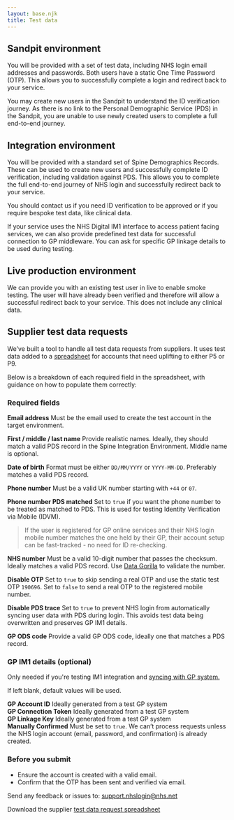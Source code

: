 ```yaml
---
layout: base.njk
title: Test data
---
```


## Sandpit environment

You will be provided with a set of test data, including NHS login email addresses and passwords. Both users have a static One Time Password (OTP). This allows you to successfully complete a login and redirect back to your service.

You may create new users in the Sandpit to understand the ID verification journey. As there is no link to the Personal Demographic Service (PDS) in the Sandpit, you are unable to use newly created users to complete a full end-to-end journey.

## Integration environment

You will be provided with a standard set of Spine Demographics Records. These can be used to create new users and successfully complete ID verification, including validation against PDS. This allows you to complete the full end-to-end journey of NHS login and successfully redirect back to your service. 

You should contact us if you need ID verification to be approved or if you require bespoke test data, like clinical data.

If your service uses the NHS Digital IM1 interface to access patient facing services, we can also provide predefined test data for successful connection to GP middleware. You can ask for specific GP linkage details to be used during testing.

## Live production environment

We can provide you with an existing test user in live to enable smoke testing. The user will have already been verified and therefore will allow a successful redirect back to your service. This does not include any clinical data.

## Supplier test data requests 

We’ve built a tool to handle all test data requests from suppliers. It uses test data added to a [spreadsheet]([mailto:support.nhslogin@nhs.net](https://github.com/nhsconnect/nhslogin/blob/main/Supplier-test-data-requests.xlsx?raw=true)) for accounts that need uplifting to either P5 or P9. 

Below is a breakdown of each required field in the spreadsheet, with guidance on how to populate them correctly:

### Required fields

**Email address** 
Must be the email used to create the test account in the target environment.

**First / middle / last name** 
Provide realistic names. Ideally, they should match a valid PDS record in the Spine Integration Environment.
Middle name is optional.

**Date of birth**
Format must be either `DD/MM/YYYY` or `YYYY-MM-DD`.
Preferably matches a valid PDS record.

**Phone number**
Must be a valid UK number starting with `+44` or `07`.

**Phone number PDS matched**
Set to `true` if you want the phone number to be treated as matched to PDS.
This is used for testing Identity Verification via Mobile (IDVM).

> If the user is registered for GP online services and their NHS login mobile number matches the one held by their GP, their account setup can be fast-tracked - no need for ID re-checking.

**NHS number**
Must be a valid 10-digit number that passes the checksum.
Ideally matches a valid PDS record.
Use [Data Gorilla](https://data-gorilla.uk/en/healthcare/nhs-number/) to validate the number.

**Disable OTP**
Set to `true` to skip sending a real OTP and use the static test OTP `190696`.
Set to `false` to send a real OTP to the registered mobile number.

**Disable PDS trace**
Set to `true` to prevent NHS login from automatically syncing user data with PDS during login.
This avoids test data being overwritten and preserves GP IM1 details.

**GP ODS code**
Provide a valid GP ODS code, ideally one that matches a PDS record.

### GP IM1 details (optional)

Only needed if you're testing IM1 integration and [syncing with GP system.](https://nhsconnect.github.io/nhslogin/gp-credentials/)

If left blank, default values will be used.

**GP Account ID** Ideally generated from a test GP system  
**GP Connection Token** Ideally generated from a test GP system  
**GP Linkage Key** Ideally generated from a test GP system  
**Manually Confirmed** Must be set to `true`. We can’t process requests unless the NHS login account (email, password, and confirmation) is already created.

### Before you submit

- Ensure the account is created with a valid email.
- Confirm that the OTP has been sent and verified via email.

Send any feedback or issues to: [support.nhslogin@nhs.net](mailto:support.nhslogin@nhs.net)

Download the supplier  [test data request spreadsheet]([mailto:support.nhslogin@nhs.net](https://github.com/nhsconnect/nhslogin/blob/main/Supplier-test-data-requests.xlsx?raw=true))

